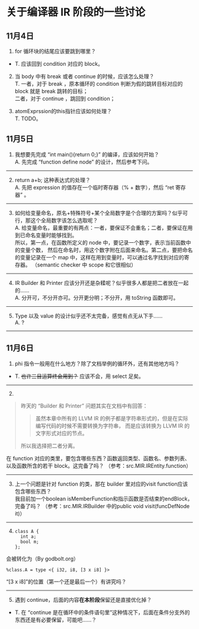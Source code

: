 # 关于编译器 IR 阶段的一些讨论

## 11月4日
1. for 循环块的结尾应该要跳到哪里？
- T. 应该回到 condition 对应的 block。

2. 当 body 中有 break 或者 continue 的时候，应该怎么处理？  
   T. 一者，对于 break ，原本循环的 condition 判断为假的跳转目标对应的 block 就是 break 跳转的目标；<br>
   二者，对于 continue ，跳回到 condition；

3. atomExprssion的this指针应该如何处理？  
T. TODO。

## 11月5日
1. 我想要先完成 “int main(){return 0;}” 的编译，应该如何开始？  
A. 先完成 “function define node” 的设计，然后参考下问。
---
2. return a+b; 这种表达式的处理？  
A. 先把 expression 的值存在一个临时寄存器（% + 数字），然后 “ret 寄存器” 。
---
3. 如何给变量命名，原名+特殊符号+某个全局数字是个合理的方案吗？似乎可行，那这个全局数字该怎么选取呢？  
A. 给变量命名，最重要的有两点：一者，要保证不会重名；二者，要保证在用到已命名变量时能够找到。  
所以，第一点，在函数所定义的 node 中，要记录一个数字，表示当前函数中的变量个数，
然后在命名时，用这个数字附在后面来命名。第二点，要把命名的变量记录在一个 map 中，这样在用到变量时，可以通过名字找到对应的寄存器。
（semantic checker 中 scope 和它很相似）
---
4. IR Builder 和 Printer 应该分开还是杂糅呢？似乎很多人都是把二者放在一起的……  
A. 分开可，不分开亦可。分开更分明；不分开，用 toString 函数即可。
---
5. Type 以及 value 的设计似乎还不太完备，感觉有点无从下手……  
A. ?
---

## 11月6日
1. phi 指令一般用在什么地方？除了文档举例的循环外，还有其他地方吗？
- T. ~~也许三目运算终会用到？~~ 应该不会，用 select 足矣。
---
2. 
> 昨天的 “Builder 和 Printer” 问题其实在文档中有回答：
>> 虽然本章中所有的 LLVM IR 的例子都是字符串形式的，但是在实际编写代码的时候不需要转换为字符串，
而是应该转换为 LLVM IR 的文字形式对应的节点。
>
> 所以我选择把二者分离。

在 function 对应的类里，要包含哪些东西？函数返回类型、函数名、参数列表、
以及函数所含的若干 block。这完备了吗？
（参考：src.MIR.IREntity.function）

---
3. 上一个问题是针对 function 的类，那在 builder 里对应的visit function应该包含哪些东西？  
我目前加一个boolean isMemberFunction和指示函数是否结束的endBlock，完备了吗？
（参考：src.MIR.IRBuilder 中的public void visit(funcDefNode it)）

---
4.  
       class A {
         int a;
         bool m;
       };
会被转化为（By godbolt.org）

    %class.A = type <{ i32, i8, [3 x i8] }>
“\[3 x i8]”的位置（第一个还是最后一个）有讲究吗？

---
5. 遇到 continue，后面的内容**在本阶段**保留还是直接优化掉？
- T. 在 “continue 是在循环中的条件语句里”这种情况下，后面在条件分支外的东西还是有必要保留，可能吧……？